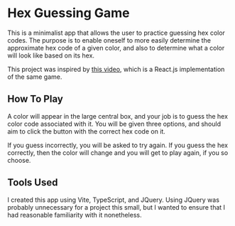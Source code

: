 # Hex Guessing Game

This is a minimalist app that allows the user to practice guessing hex color codes. The purpose is to enable oneself to more easily determine the approximate hex code of a given color, and also to determine what a color will look like based on its hex.

This project was inspired by [this video](https://www.youtube.com/watch?v=QNYljS0_TOE&t=879s), which is a React.js implementation of the same game.

## How To Play

A color will appear in the large central box, and your job is to guess the hex color code associated with it. You will be given three options, and should aim to click the button with the correct hex code on it.

If you guess incorrectly, you will be asked to try again. If you guess the hex correctly, then the color will change and you will get to play again, if you so choose.

## Tools Used

I created this app using Vite, TypeScript, and JQuery. Using JQuery was probably unnecessary for a project this small, but I wanted to ensure that I had reasonable familiarity with it nonetheless.
